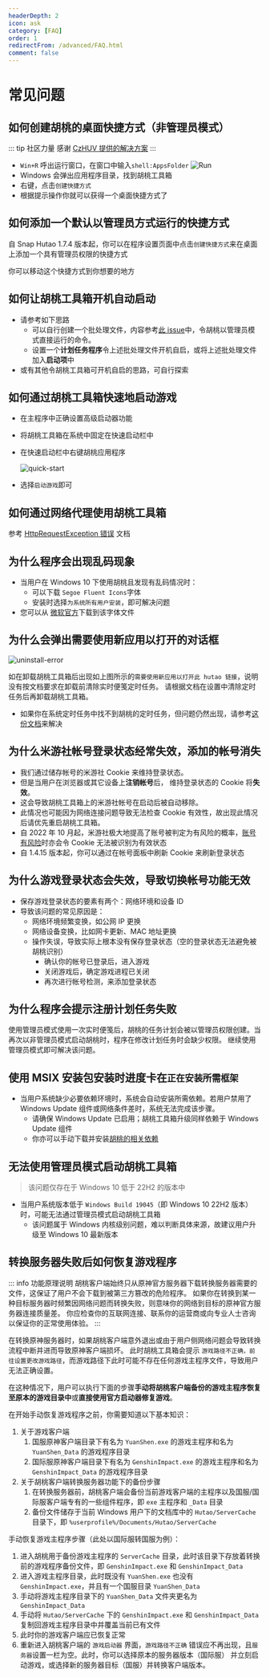```yaml
---
headerDepth: 2
icon: ask
category: [FAQ]
order: 1
redirectFrom: /advanced/FAQ.html
comment: false
---
```


# 常见问题

## 如何创建胡桃的桌面快捷方式（非管理员模式）

::: tip 社区力量
感谢 [CzHUV 提供的解决方案](https://github.com/DGP-Studio/Snap.Hutao.Docs/issues/12)
:::

- `Win+R` 呼出运行窗口，在窗口中输入`shell:AppsFolder`
  ![Run](https://img.alicdn.com/imgextra/i3/1797064093/O1CN01Jj8c6i1g6du728e5A_!!1797064093.png_.webp)
- Windows 会弹出应用程序目录，找到胡桃工具箱
- 右键，点击`创建快捷方式`
- 根据提示操作你就可以获得一个桌面快捷方式了

## 如何添加一个默认以管理员方式运行的快捷方式

自 Snap Hutao 1.7.4 版本起，你可以在程序设置页面中点击`创建快捷方式`来在桌面上添加一个具有管理员权限的快捷方式

你可以移动这个快捷方式到你想要的地方

## 如何让胡桃工具箱开机自动启动

- 请参考如下思路
  - 可以自行创建一个批处理文件，内容参考[此 issue](https://github.com/DGP-Studio/Snap.Hutao/issues/184)中，令胡桃以管理员模式直接运行的命令。
  - 设置一个**计划任务程序**令上述批处理文件开机自启，或将上述批处理文件加入**启动项**中
- 或有其他令胡桃工具箱可开机自启的思路，可自行探索

## 如何通过胡桃工具箱快速地启动游戏

- 在主程序中正确设置高级启动器功能
- 将胡桃工具箱在系统中固定在快速启动栏中
- 在快速启动栏中右键胡桃应用程序

  ![quick-start](https://img.alicdn.com/imgextra/i3/1797064093/O1CN01Uu8QzN1g6du6MRp8h_!!1797064093.png_.webp)

- 选择`启动游戏`即可

## 如何通过网络代理使用胡桃工具箱

参考 [HttpRequestException 错误](exceptions.html#httprequestexception) 文档

## 为什么程序会出现乱码现象

- 当用户在 Windows 10 下使用胡桃且发现有乱码情况时：
  - 可以下载 `Segoe Fluent Icons`字体
  - 安装时选择`为系统所有用户安装`，即可解决问题
- 您可以从 [微软官方](https://aka.ms/SegoeFluentIcons)下载到该字体文件

## 为什么会弹出需要使用新应用以打开的对话框

![uninstall-error](https://img.alicdn.com/imgextra/i3/1797064093/O1CN01b3j0eY1g6duBXLJXg_!!1797064093.jpg_.webp)

如在卸载胡桃工具箱后出现如上图所示的`需要使用新应用以打开此 hutao 链接`，说明没有按文档要求在卸载前清除实时便笺定时任务。
请根据文档在设置中清除定时任务后再卸载胡桃工具箱。

- 如果你在系统定时任务中找不到胡桃的定时任务，但问题仍然出现，请参考[这份文档](https://github.com/DGP-Studio/Snap.Hutao.Docs/issues/18)来解决

## 为什么米游社帐号登录状态经常失效，添加的帐号消失

- 我们通过储存帐号的米游社 Cookie 来维持登录状态。
- 但是当用户在浏览器或其它设备上**注销帐号**后， 维持登录状态的 Cookie 将**失效**。
- 这会导致胡桃工具箱上的米游社帐号在启动后被自动移除。
- 此情况也可能因为网络连接问题导致无法检查 Cookie 有效性，故出现此情况后请优先重启胡桃工具箱。
- 自 2022 年 10 月起，米游社极大地提高了账号被判定为有风险的概率，[账号有风险](exceptions.md#状态1034-验证失败)时亦会令 Cookie 无法被识别为有效状态
- 自 1.4.15 版本起，你可以通过在帐号面板中刷新 Cookie 来刷新登录状态

## 为什么游戏登录状态会失效，导致切换帐号功能无效

- 保存游戏登录状态的要素有两个：网络环境和设备 ID
- 导致该问题的常见原因是：
  - 网络环境频繁变换，如公网 IP 更换
  - 网络设备变换，比如网卡更新、MAC 地址更换
  - 操作失误，导致实际上根本没有保存登录状态（空的登录状态无法避免被胡桃识别）
    - 确认你的帐号已登录后，进入游戏
    - 关闭游戏后，确定游戏进程已关闭
    - 再次进行帐号检测，来添加登录状态

## 为什么程序会提示注册计划任务失败

使用管理员模式使用一次实时便笺后，胡桃的任务计划会被以管理员权限创建。当再次以非管理员模式启动胡桃时，程序在修改计划任务时会缺少权限。
继续使用管理员模式即可解决该问题。

## 使用 MSIX 安装包安装时进度卡在`正在安装所需框架`

- 当用户系统缺少必要依赖环境时，系统会自动安装所需依赖。若用户禁用了 Windows Update 组件或网络条件差时，系统无法完成该步骤。
  - 请确保 Windows Update 已启用；胡桃工具箱升级同样依赖于 Windows Update 组件
  - 你亦可以手动下载并安装[胡桃的相关依赖](https://d.hut.ao/releases/Dependency)

## 无法使用管理员模式启动胡桃工具箱

> 该问题仅存在于 Windows 10 低于 22H2 的版本中

- 当用户系统版本低于 `Windows Build 19045`（即 Windows 10 22H2 版本）时，可能无法通过管理员模式启动胡桃工具箱
  - 该问题属于 Windows 内核级别问题，难以判断具体来源，故建议用户升级至 Windows 10 最新版本

## 转换服务器失败后如何恢复游戏程序

::: info 功能原理说明
胡桃客户端始终只从原神官方服务器下载转换服务器需要的文件，这保证了用户不会下载到被第三方篡改的危险程序。
如果你在转换到某一种目标服务器时频繁因网络问题而转换失败，则意味你的网络到目标的原神官方服务器连接质量差。
你应检查你的互联网连接、联系你的运营商或向专业人士咨询以保证你的正常使用体验。
:::

在转换原神服务器时，如果胡桃客户端意外退出或由于用户侧网络问题会导致转换流程中断并进而导致原神客户端损坏。
此时胡桃工具箱会提示 `游戏路径不正确，前往设置更改游戏路径`，而游戏路径下此时可能不存在任何游戏主程序文件，导致用户无法正确设置。

在这种情况下，用户可以执行下面的步骤**手动将胡桃客户端备份的游戏主程序恢复至原本的游戏目录中**或**直接使用官方启动器修复游戏**。

在开始手动恢复游戏程序之前，你需要知道以下基本知识：

1. 关于游戏客户端
   1. 国服原神客户端目录下有名为 `YuanShen.exe` 的游戏主程序和名为 `YuanShen_Data` 的游戏程序目录
   2. 国际服原神客户端目录下有名为 `GenshinImpact.exe` 的游戏主程序和名为 `GenshinImpact_Data` 的游戏程序目录
2. 关于胡桃客户端转换服务器功能下的备份步骤
   1. 在转换服务器前，胡桃客户端会备份当前游戏客户端的主程序以及国服/国际服客户端专有的一些组件程序，即 `exe` 主程序和 `_Data` 目录
   2. 备份文件储存于当前 Windows 用户下的文档库中的 `Hutao/ServerCache` 目录下，即 `%userprofile%/Documents/Hutao/ServerCache`

手动恢复游戏主程序步骤（此处以国际服转国服为例）：

1. 进入胡桃用于备份游戏主程序的 `ServerCache` 目录，此时该目录下存放着转换前的游戏程序备份文件，即 `GenshinImpact.exe` 和 `GenshinImpact_Data`
2. 进入游戏主程序目录，此时既没有 `YuanShen.exe` 也没有 `GenshinImpact.exe`，并且有一个国服目录 `YuanShen_Data`
3. 手动将游戏主程序目录下的 `YuanShen_Data` 文件夹更名为 `GenshinImpact_Data`
4. 手动将 `Hutao/ServerCache` 下的 `GenshinImpact.exe` 和 `GenshinImpact_Data` 复制回游戏主程序目录中并覆盖当前已有文件
5. 此时你的游戏客户端应已恢复正常
6. 重新进入胡桃客户端的 `游戏启动器` 界面，`游戏路径不正确` 错误应不再出现，且`服务器`设置一栏为空。此时，你可以选择原本的服务器版本（国际服）
   并立刻启动游戏，或选择新的服务器目标（国服）并转换客户端版本。
